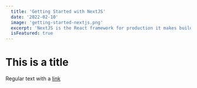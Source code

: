 ```yaml
---
  title: 'Getting Started with NextJS'
  date: '2022-02-10'
  image: 'getting-started-nextjs.png'
  excerpt: 'NextJS is the React framework for production it makes building fullstack React apps and sites a breeze and ships with in-built SSR.'
  isFeatured: true
---
```


# This is a title

Regular text with a [link](https://www.google.com)

